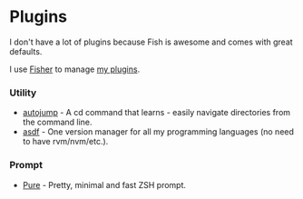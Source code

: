 # Plugins

I don't have a lot of plugins because Fish is awesome and comes with great defaults.

I use [Fisher](https://github.com/jorgebucaran/fisher) to manage [my plugins](https://github.com/obahareth/dotfiles).

### Utility <a id="utility"></a>

* ​[autojump](https://github.com/wting/autojump) - A cd command that learns - easily navigate directories from the command line.
* [asdf](https://github.com/asdf-vm/asdf) - One version manager for all my programming languages \(no need to have rvm/nvm/etc.\).

### Prompt <a id="prompt"></a>

* [​Pure](https://github.com/rafaelrinaldi/pure) - Pretty, minimal and fast ZSH prompt.

